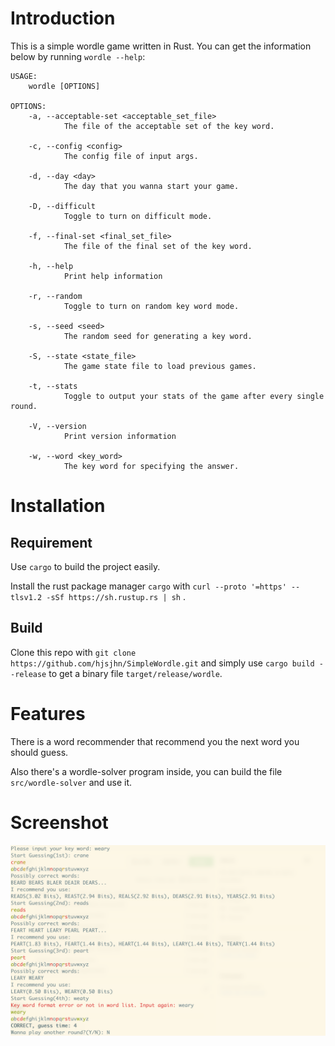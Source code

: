 # Introduction
This is a simple wordle game written in Rust.
You can get the information below by running `wordle --help`:
```
USAGE:
    wordle [OPTIONS]

OPTIONS:
    -a, --acceptable-set <acceptable_set_file>
            The file of the acceptable set of the key word.

    -c, --config <config>
            The config file of input args.

    -d, --day <day>
            The day that you wanna start your game.

    -D, --difficult
            Toggle to turn on difficult mode.

    -f, --final-set <final_set_file>
            The file of the final set of the key word.

    -h, --help
            Print help information

    -r, --random
            Toggle to turn on random key word mode.

    -s, --seed <seed>
            The random seed for generating a key word.

    -S, --state <state_file>
            The game state file to load previous games.

    -t, --stats
            Toggle to output your stats of the game after every single round.

    -V, --version
            Print version information

    -w, --word <key_word>
            The key word for specifying the answer.
```
# Installation
## Requirement
Use `cargo` to build the project easily.

Install the rust package manager `cargo` with `curl --proto '=https' --tlsv1.2 -sSf https://sh.rustup.rs | sh` .
## Build
Clone this repo with `git clone https://github.com/hjsjhn/SimpleWordle.git` and simply use `cargo build --release` to get a binary file `target/release/wordle`.
# Features
There is a word recommender that recommend you the next word you should guess.

Also there's a wordle-solver program inside, you can build the file `src/wordle-solver` and use it.
# Screenshot
![](images/game_screenshot.png)
